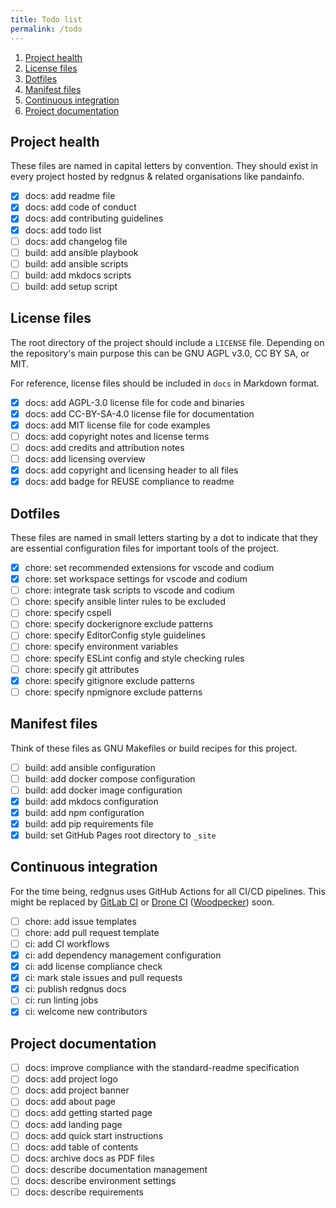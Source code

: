 ```yaml
---
title: Todo list
permalink: /todo
---
```


<!--
  SPDX-FileCopyrightText: 2023 Pablo Hörtner <redtux@pm.me>
  SPDX-License-Identifier:  CC-BY-SA-4.0
  https://spdx.org/licenses/CC-BY-SA-4.0
-->

1. [Project health](#project-health)
2. [License files](#license-files)
3. [Dotfiles](#dotfiles)
4. [Manifest files](#manifest-files)
5. [Continuous integration](#continuous-integration)
6. [Project documentation](#project-documentation)

## Project health

These files are named in capital letters by convention. They should exist
in every project hosted by redgnus & related organisations like pandainfo.

- [x] docs: add readme file
- [x] docs: add code of conduct
- [x] docs: add contributing guidelines
- [x] docs: add todo list
- [ ] docs: add changelog file
- [ ] build: add ansible playbook
- [ ] build: add ansible scripts
- [ ] build: add mkdocs scripts
- [ ] build: add setup script

## License files

The root directory of the project should include a `LICENSE` file. Depending
on the repository's main purpose this can be GNU AGPL v3.0, CC BY SA, or MIT.

For reference, license files should be included in `docs` in Markdown format.

- [x] docs: add AGPL-3.0 license file for code and binaries
- [x] docs: add CC-BY-SA-4.0 license file for documentation
- [x] docs: add MIT license file for code examples
- [ ] docs: add copyright notes and license terms
- [ ] docs: add credits and attribution notes
- [ ] docs: add licensing overview
- [x] docs: add copyright and licensing header to all files
- [x] docs: add badge for REUSE compliance to readme

## Dotfiles

These files are named in small letters starting by a dot to indicate that
they are essential configuration files for important tools of the project.

- [x] chore: set recommended extensions for vscode and codium
- [x] chore: set workspace settings for vscode and codium
- [ ] chore: integrate task scripts to vscode and codium
- [ ] chore: specify ansible linter rules to be excluded
- [ ] chore: specify cspell
- [ ] chore: specify dockerignore exclude patterns
- [ ] chore: specify EditorConfig style guidelines
- [ ] chore: specify environment variables
- [ ] chore: specify ESLint config and style checking rules
- [ ] chore: specify git attributes
- [x] chore: specify gitignore exclude patterns
- [ ] chore: specify npmignore exclude patterns

## Manifest files

Think of these files as GNU Makefiles or build recipes for this project.

- [ ] build: add ansible configuration
- [ ] build: add docker compose configuration
- [ ] build: add docker image configuration
- [x] build: add mkdocs configuration
- [x] build: add npm configuration
- [x] build: add pip requirements file
- [x] build: set GitHub Pages root directory to `_site`

## Continuous integration

For the time being, redgnus uses GitHub Actions for all CI/CD pipelines.
This might be replaced by [GitLab CI] or [Drone CI] ([Woodpecker]) soon.

- [ ] chore: add issue templates
- [ ] chore: add pull request template
- [ ] ci: add CI workflows
- [x] ci: add dependency management configuration
- [x] ci: add license compliance check
- [x] ci: mark stale issues and pull requests
- [x] ci: publish redgnus docs
- [ ] ci: run linting jobs
- [x] ci: welcome new contributors

## Project documentation

- [ ] docs: improve compliance with the standard-readme specification
- [ ] docs: add project logo
- [ ] docs: add project banner
- [ ] docs: add about page
- [ ] docs: add getting started page
- [ ] docs: add landing page
- [ ] docs: add quick start instructions
- [ ] docs: add table of contents
- [ ] docs: archive docs as PDF files
- [ ] docs: describe documentation management
- [ ] docs: describe environment settings
- [ ] docs: describe requirements

<!-- References -->
[GitLab CI]: https://docs.gitlab.com/ee/ci/
[Drone CI]: https://github.com/harness/drone#readme
[Woodpecker]: https://github.com/woodpecker-ci/woodpecker#readme
